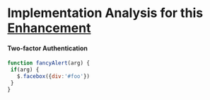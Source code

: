   # Implementation Analysis for this [Enhancement](https://github.com/stephenkearns1/HealthApp_backend/issues/14)

 #### Two-factor Authentication
 ```javascript
function fancyAlert(arg) {
  if(arg) {
    $.facebox({div:'#foo'})
  }
}
```
